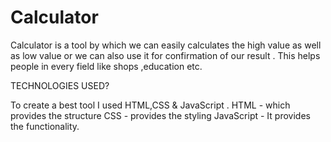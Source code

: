 # Calculator

Calculator is a tool by which we can easily calculates the high value as well as low value or we can also use it for confirmation of our result . This helps people in every field like shops ,education etc. 

TECHNOLOGIES USED?

To create a best tool I used HTML,CSS & JavaScript .
HTML - which provides the structure 
CSS - provides the styling
JavaScript - It provides the functionality.
